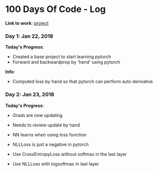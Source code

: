 # 100 Days Of Code - Log

**Link to work:**
[project](https://github.com/vturrisi/pytorch-journey)

### Day 1: Jan 22, 2018

**Today's Progress**:
- Created a base project to start learning pytorch
- Forward and backwardprop by 'hand' using pytorch

**Info**:
- Computed loss by hand so that pytorch can perform auto derivative

### Day 2: Jan 23, 2018

**Today's Progress**:
- Grads are now updating
- Needs to review update by hand

- NN learns when using loss function
- NLLLoss is just a negative in pytorch
- Use CrossEntropyLoss without softmax in the last layer
- Use NLLLoss with logsoftmax in last layer

